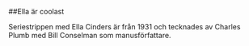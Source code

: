 ##Ella är coolast

Seriestrippen med Ella Cinders är från 1931 och tecknades av Charles Plumb med Bill Conselman som manusförfattare.
